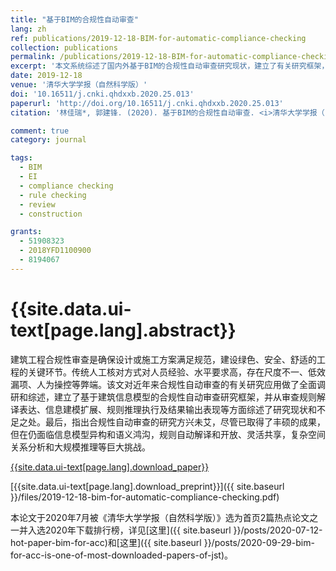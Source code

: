 ```yaml
---
title: "基于BIM的合规性自动审查"
lang: zh
ref: publications/2019-12-18-BIM-for-automatic-compliance-checking
collection: publications
permalink: /publications/2019-12-18-BIM-for-automatic-compliance-checking
excerpt: '本文系统综述了国内外基于BIM的合规性自动审查研究现状，建立了有关研究框架，并指明了未来研究方向'
date: 2019-12-18
venue: '清华大学学报（自然科学版）'
doi: '10.16511/j.cnki.qhdxxb.2020.25.013'
paperurl: 'http://doi.org/10.16511/j.cnki.qhdxxb.2020.25.013'
citation: '林佳瑞*, 郭建锋. (2020). 基于BIM的合规性自动审查. <i>清华大学学报（自然科学版）</i>, 60(10), 873-879. doi: 10.16511/j.cnki.qhdxxb.2020.25.013'

comment: true
category: journal

tags: 
  - BIM
  - EI
  - compliance checking
  - rule checking
  - review
  - construction

grants:
  - 51908323
  - 2018YFD1100900
  - 8194067
---
```



{{site.data.ui-text[page.lang].abstract}}
====

建筑工程合规性审查是确保设计或施工方案满足规范，建设绿色、安全、舒适的工程的关键环节。传统人工核对方式对人员经验、水平要求高，存在尺度不一、低效漏项、人为操控等弊端。该文对近年来合规性自动审查的有关研究应用做了全面调研和综述，建立了基于建筑信息模型的合规性自动审查研究框架，并从审查规则解译表达、信息建模扩展、规则推理执行及结果输出表现等方面综述了研究现状和不足之处。最后，指出合规性自动审查的研究方兴未艾，尽管已取得了丰硕的成果，但在仍面临信息模型异构和语义鸿沟，规则自动解译和开放、灵活共享，复杂空间关系分析和大规模推理等巨大挑战。

[{{site.data.ui-text[page.lang].download_paper}}](http://doi.org/10.16511/j.cnki.qhdxxb.2020.25.013)

[{{site.data.ui-text[page.lang].download_preprint}}]({{ site.baseurl }}/files/2019-12-18-bim-for-automatic-compliance-checking.pdf)

本论文于2020年7月被《清华大学学报（自然科学版）》选为首页2篇热点论文之一并入选2020年下载排行榜，详见[这里]({{ site.baseurl }}/posts/2020-07-12-hot-paper-bim-for-acc)和[这里]({{ site.baseurl }}/posts/2020-09-29-bim-for-acc-is-one-of-most-downloaded-papers-of-jst)。
